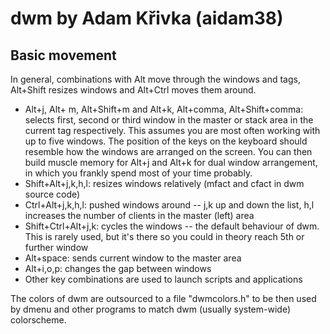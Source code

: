 # dwm by Adam Křivka (aidam38)

## Basic movement
In general, combinations with Alt move through the windows and tags, Alt+Shift resizes windows and Alt+Ctrl moves them around.
* Alt+j, Alt+ m, Alt+Shift+m and Alt+k, Alt+comma, Alt+Shift+comma: selects first, second or third window in the master or stack area in the current tag respectively. This assumes you are most often working with up to five windows. The position of the keys on the keyboard should resemble how the windows are arranged on the screen. You can then build muscle memory for Alt+j and Alt+k for dual window arrangement, in which you frankly spend most of your time probably.
* Shift+Alt+j,k,h,l: resizes windows relatively (mfact and cfact in dwm source code)
* Ctrl+Alt+j,k,h,l: pushed windows around -- j,k up and down the list, h,l increases the number of clients in the master (left) area
* Shift+Ctrl+Alt+j,k: cycles the windows -- the default behaviour of dwm. This is rarely used, but it's there so you could in theory reach 5th or further window
* Alt+space: sends current window to the master area
* Alt+i,o,p: changes the gap between windows
* Other key combinations are used to launch scripts and applications

The colors of dwm are outsourced to a file "dwmcolors.h" to be then used by dmenu and other programs to match dwm (usually system-wide) colorscheme.

